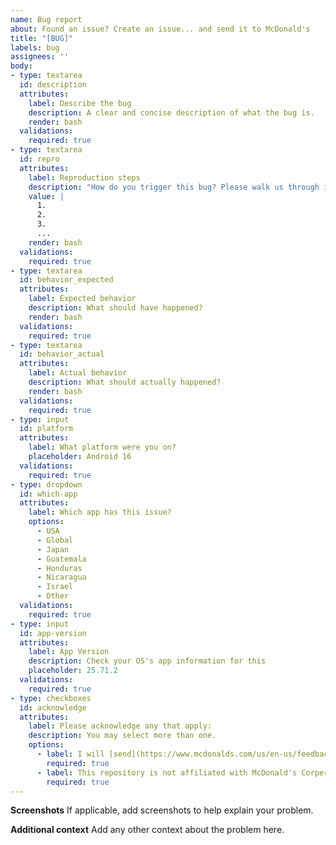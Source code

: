 ```yaml
---
name: Bug report
about: Found an issue? Create an issue... and send it to McDonald's
title: "[BUG]"
labels: bug
assignees: ''
body:
- type: textarea
  id: description
  attributes:
    label: Describe the bug
    description: A clear and concise description of what the bug is.
    render: bash
  validations:
    required: true
- type: textarea
  id: repro
  attributes:
    label: Reproduction steps
    description: "How do you trigger this bug? Please walk us through it step by step."
    value: |
      1.
      2.
      3.
      ...
    render: bash
  validations:
    required: true
- type: textarea
  id: behavior_expected
  attributes:
    label: Expected behavior
    description: What should have happened?
    render: bash
  validations:
    required: true
- type: textarea
  id: behavior_actual
  attributes:
    label: Actual behavior
    description: What should actually happened?
    render: bash
  validations:
    required: true
- type: input
  id: platform
  attributes:
    label: What platform were you on?
    placeholder: Android 16
  validations:
    required: true
- type: dropdown
  id: which-app
  attributes:
    label: Which app has this issue? 
    options:
      - USA
      - Global
      - Japan
      - Guatemala
      - Honduras
      - Nicaragua
      - Israel
      - Other
  validations:
    required: true
- type: input
  id: app-version
  attributes:
    label: App Version
    description: Check your OS's app information for this
    placeholder: 25.71.2
  validations:
    required: true
- type: checkboxes
  id: acknowledge
  attributes:
    label: Please acknowledge any that apply:
    description: You may select more than one.
    options:
      - label: I will [send](https://www.mcdonalds.com/us/en-us/feedback.html) this bug report to McDonald's.
        required: true
      - label: This repository is not affiliated with McDonald's Corperation.
        required: true
---
```


**Screenshots**
If applicable, add screenshots to help explain your problem.

**Additional context**
Add any other context about the problem here.
